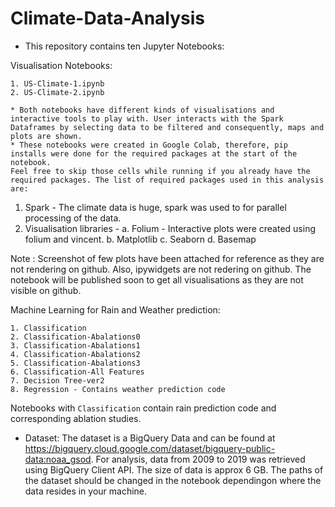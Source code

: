 # Climate-Data-Analysis
* This repository contains ten Jupyter Notebooks:

Visualisation Notebooks:

    1. US-Climate-1.ipynb
    2. US-Climate-2.ipynb
    
    * Both notebooks have different kinds of visualisations and interactive tools to play with. User interacts with the Spark Dataframes by selecting data to be filtered and consequently, maps and plots are shown.
    * These notebooks were created in Google Colab, therefore, pip installs were done for the required packages at the start of the notebook. 
    Feel free to skip those cells while running if you already have the required packages. The list of required packages used in this analysis are:

  1. Spark - The climate data is huge, spark was used to for parallel processing of the data.
  2. Visualisation libraries - 
       a. Folium - Interactive plots were created using folium and vincent.
       b. Matplotlib
       c. Seaborn
       d. Basemap
 
Note : Screenshot of few plots have been attached for reference as they are not rendering on github. Also, ipywidgets are not redering on github. The notebook will be published soon to get all visualisations as they are not visible on github.

    
Machine Learning for Rain and Weather prediction:

    1. Classification
    2. Classification-Abalations0
    3. Classification-Abalations1
    4. Classification-Abalations2
    5. Classification-Abalations3
    6. Classification-All Features
    7. Decision Tree-ver2
    8. Regression - Contains weather prediction code

Notebooks with `Classification` contain rain prediction code and corresponding ablation studies. 


* Dataset: The dataset is a BigQuery Data and can be found at https://bigquery.cloud.google.com/dataset/bigquery-public-data:noaa_gsod.
For analysis, data from 2009 to 2019 was retrieved using BigQuery Client API. The size of data is approx 6 GB. The paths of the dataset should be changed in the notebook dependingon where the data resides in your machine.


